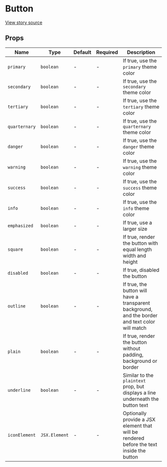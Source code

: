 # Button

[View story source](https://github.com/balena-io-modules/rendition/blob/master/src/stories/Button.js)

## Props

| Name          | Type      | Default   | Required   | Description                                          |
| ------ | ------ | --------- | ---------- | ------------- |
| `primary`     | `boolean` | -         | -          | If true, use the `primary` theme color               |
| `secondary`   | `boolean` | -         | -          | If true, use the `secondary` theme color             |
| `tertiary`    | `boolean` | -         | -          | If true, use the `tertiary` theme color              |
| `quarternary` | `boolean` | -         | -          | If true, use the `quarternary` theme color           |
| `danger`      | `boolean` | -         | -          | If true, use the `danger` theme color                |
| `warning`     | `boolean` | -         | -          | If true, use the `warning` theme color               |
| `success`     | `boolean` | -         | -          | If true, use the `success` theme color               |
| `info`        | `boolean` | -         | -          | If true, use the `info` theme color                  |
| `emphasized`  | `boolean` | -         | -          | If true, use a larger size                           |
| `square`      | `boolean` | -         | -          | If true, render the button with equal length width and height |
| `disabled`      | `boolean` | -         | -          | If true, disabled the button |
| `outline`      | `boolean` | -         | -          | If true, the button will have a transparent background, and the border and text color will match |
| `plain`      | `boolean` | -         | -          | If true, render the button without padding, background or border |
| `underline`      | `boolean` | -         | -          | Similar to the `plaintext` prop, but displays a line underneath the button text |
| `iconElement`      | `JSX.Element` | -         | -          | Optionally provide a JSX element that will be rendered before the text inside the button |

